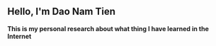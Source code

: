 ## Hello, I'm Dao Nam Tien
**This is my personal research about what thing I have learned in the Internet**

